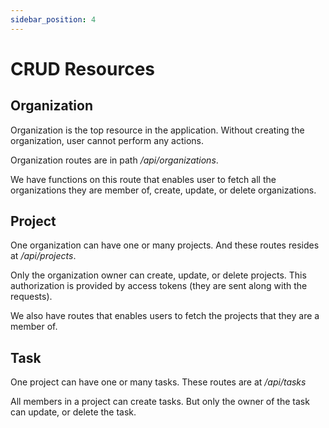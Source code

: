```yaml
---
sidebar_position: 4
---
```


# CRUD Resources

## Organization

Organization is the top resource in the application. Without creating the organization, user cannot perform any actions.

Organization routes are in path _/api/organizations_.

We have functions on this route that enables user to fetch all the organizations they are member of, create, update, or delete organizations.

## Project

One organization can have one or many projects. And these routes resides at _/api/projects_.

Only the organization owner can create, update, or delete projects. This authorization is provided by access tokens (they are sent along with the requests).

We also have routes that enables users to fetch the projects that they are a member of.

## Task

One project can have one or many tasks. These routes are at _/api/tasks_

All members in a project can create tasks. But only the owner of the task can update, or delete the task.
